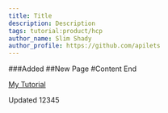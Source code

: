 ```yaml
---
title: Title
description: Description
tags: tutorial:product/hcp
author_name: Slim Shady
author_profile: https://github.com/apilets
---
```

###Added
##New Page
#Content
End

[My Tutorial](my-tutorial)

Updated 12345
